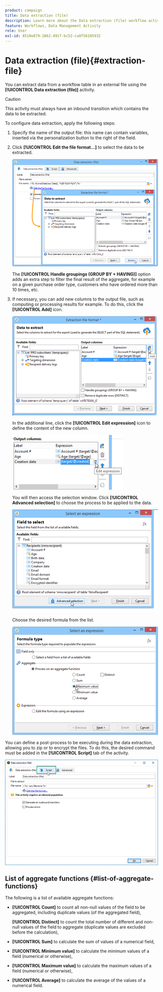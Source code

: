 ```yaml
---
product: campaign
title: Data extraction (file)
description: Learn more about the Data extraction (file) workflow activity
feature: Workflows, Data Management Activity
role: User
exl-id: 8510e879-2862-491f-bc52-ca8f56105932
---
```

# Data extraction (file){#extraction-file}

You can extract data from a workflow table in an external file using the **[!UICONTROL Data extraction (file)]** activity.

>[!CAUTION]
>
>This activity must always have an inbound transition which contains the data to be extracted.

To configure data extraction, apply the following steps:

1. Specify the name of the output file: this name can contain variables, inserted via the personalization button to the right of the field.
1. Click **[!UICONTROL Edit the file format...]** to select the data to be extracted.

   ![](assets/s_advuser_extract_file_param.png)

   The **[!UICONTROL Handle groupings (GROUP BY + HAVING)]** option adds an extra step to filter the final result of the aggregate, for example on a given purchase order type, customers who have ordered more than 10 times, etc.

1. If necessary, you can add new columns to the output file, such as computing or processing results for example. To do this, click the **[!UICONTROL Add]** icon.

   ![](assets/s_advuser_extract_file_add_col.png)

   In the additional line, click the **[!UICONTROL Edit expression]** icon to define the content of the new column. 

   ![](assets/s_advuser_extract_file_add_exp.png)

   You will then access the selection window. Click **[!UICONTROL Advanced selection]** to choose the process to be applied to the data.

   ![](assets/s_advuser_extract_file_advanced_selection.png)

   Choose the desired formula from the list.

   ![](assets/s_advuser_extract_file_agregate_values.png)

You can define a post-process to be executing during the data extraction, allowing you to zip or to encrypt the files. To do this, the desired command must be added in the **[!UICONTROL Script]** tab of the activity.

![](assets/postprocessing_dataextraction.png)

## List of aggregate functions {#list-of-aggregate-functions}

The following is a list of available aggregate functions:

* **[!UICONTROL Count]** to count all non-null values of the field to be aggregated, including duplicate values (of the aggregated field),

  **[!UICONTROL Distinct]** to count the total number of different and non-null values of the field to aggregate (duplicate values are excluded before the calculation),

* **[!UICONTROL Sum]** to calculate the sum of values of a numerical field,
* **[!UICONTROL Minimum value]** to calculate the minimum values of a field (numerical or otherwise),
* **[!UICONTROL Maximum value]** to calculate the maximum values of a field (numerical or otherwise),
* **[!UICONTROL Average]** to calculate the average of the values of a numerical field.
